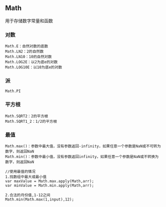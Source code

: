 ## Math

用于存储数字常量和函数

### 对数

```
Math.E：自然对数的底数
Math.LN2：2的自然数
Math.LN10：10的自然对数
Math.LOG2E：以2为底e的对数
Math.LOG10E：以10为底e的对数
```

### 派

```
Math.PI
```

### 平方根

```
Math.SQRT2：2的平方根
Math.SQRT1_2：1/2的平方根
```

### 最值

```
Math.max()：参数中最大值，没有参数返回-infinity，如果任意一个参数是NaN或不可转为数字，则返回NaN
Math.min()：参数中最小值，没有参数返回infinity，如果任意一个参数是NaN或不转换为数字，则返回NaN

//使用最值的情况
1.找数组中最大或最小值
var maxValue = Math.max.apply(Math,arr);
var minValue = Math.min.apply(Math,arr);

2.合法的月份值,1-12之间
Math.min(Math.max(1,input),12);
```



